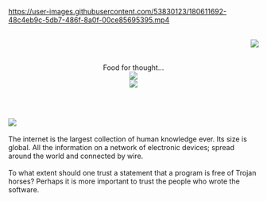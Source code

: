 https://user-images.githubusercontent.com/53830123/180611692-48c4eb9c-5db7-486f-8a0f-00ce85695395.mp4

<br>
<img align="right" src="https://i.imgur.com/lryIlZT.png"/>
<br>
<p align="center">
  <br>
  Food for thought...
  <br>
  <img src="https://user-images.githubusercontent.com/53830123/183767154-b706f8b9-3369-4f90-987c-7a2acc5549e7.gif"/>
  <br>
  <img src="https://user-images.githubusercontent.com/53830123/181355857-c02058ea-5c57-4c0a-99f2-bc44ffe9f8f0.gif"/>
  <br>
</p>
<br><br>
<p>
  <img src="https://user-images.githubusercontent.com/53830123/183766732-bf6bac37-0bba-4019-892e-eb0460664d64.gif"/>
  <br><br>
  The internet is the largest collection of human knowledge ever. Its size is global. All the information on a network of electronic devices; spread around the world and connected by wire.
  <br><br> 
  To what extent should one trust a statement that a program is free of Trojan horses? Perhaps it is more important to trust the people who wrote the software.
</p>
